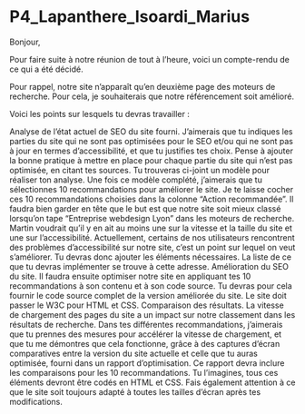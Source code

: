 # P4_Lapanthere_Isoardi_Marius

Bonjour,

Pour faire suite à notre réunion de tout à l’heure, voici un compte-rendu de ce qui a été décidé.

Pour rappel, notre site n’apparaît qu’en deuxième page des moteurs de recherche. Pour cela, je souhaiterais que notre référencement soit amélioré.

Voici les points sur lesquels tu devras travailler : 

Analyse de l’état actuel de SEO du site fourni. J’aimerais que tu indiques les parties du site qui ne sont pas optimisées pour le SEO et/ou qui ne sont pas à jour en termes d’accessibilité, et que tu justifies tes choix. Pense à ajouter la bonne pratique à mettre en place pour chaque partie du site qui n’est pas optimisée, en citant tes sources. Tu trouveras ci-joint un modèle pour réaliser ton analyse. Une fois ce modèle complété, j’aimerais que tu sélectionnes 10 recommandations pour améliorer le site. Je te laisse cocher ces 10 recommandations choisies dans la colonne “Action recommandée”.
Il faudra bien garder en tête que le but est que notre site soit mieux classé lorsqu’on tape “Entreprise webdesign Lyon” dans les moteurs de recherche. Martin voudrait qu’il y en ait au moins une sur la vitesse et la taille du site et une sur l’accessibilité. Actuellement, certains de nos utilisateurs rencontrent des problèmes d’accessibilité sur notre site, c’est un point sur lequel on veut s’améliorer. Tu devras donc ajouter les éléments nécessaires. La liste de ce que tu devras implémenter se trouve à cette adresse.
Amélioration du SEO du site. Il faudra ensuite optimiser notre site en appliquant tes 10 recommandations à son contenu et à son code source. Tu devras pour cela fournir le code source complet de la version améliorée du site. Le site doit passer le W3C pour HTML et CSS.
Comparaison des résultats. La vitesse de chargement des pages du site a un impact sur notre classement dans les résultats de recherche. Dans tes différentes recommandations, j’aimerais que tu prennes des mesures pour accélérer la vitesse de chargement, et que tu me démontres que cela fonctionne, grâce à des captures d’écran comparatives entre la version du site actuelle et celle que tu auras optimisée, fourni dans un rapport d’optimisation. Ce rapport devra inclure les comparaisons pour les 10 recommandations.
Tu l’imagines, tous ces éléments devront être codés en HTML et CSS. Fais également attention à ce que le site soit toujours adapté à toutes les tailles d’écran après tes modifications.
